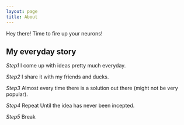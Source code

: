```yaml
---
layout: page
title: About
---
```


<p class="message">
  Hey there! Time to fire up your neurons!
</p>


## My everyday story
*Step1* I come up with ideas pretty much everyday.

*Step2* I share it with my friends and ducks.

*Step3* Almost every time there is a solution out there (might not be very popular).

*Step4* Repeat Until the idea has never been incepted.

*Step5* Break 

